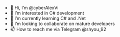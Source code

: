 - 👋 Hi, I’m @cyberAlexVi
- 👀 I’m interested in C# development
- 🌱 I’m currently learning C# and .Net
- 💞️ I’m looking to collaborate on mature developers
- 📫 How to reach me via Telegram @shyou_92

<!---
cyberAlexVi/cyberAlexVi is a ✨ special ✨ repository because its `README.md` (this file) appears on your GitHub profile.
You can click the Preview link to take a look at your changes.
--->
